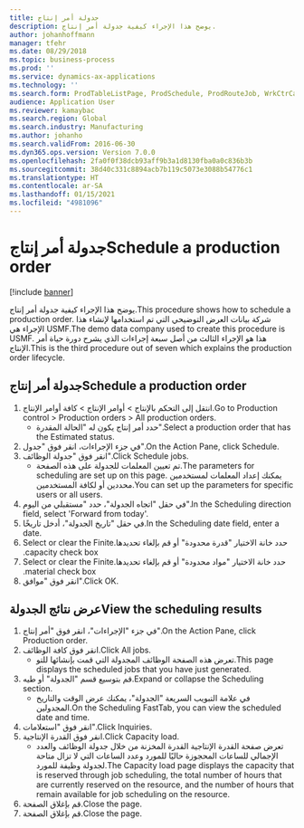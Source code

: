 ```yaml
---
title: جدولة أمر إنتاج
description: يوضح هذا الإجراء كيفية جدولة أمر إنتاج.
author: johanhoffmann
manager: tfehr
ms.date: 08/29/2018
ms.topic: business-process
ms.prod: ''
ms.service: dynamics-ax-applications
ms.technology: ''
ms.search.form: ProdTableListPage, ProdSchedule, ProdRouteJob, WrkCtrCapResSum, ProdRouteJobSched, ProductionOrderScheduleDetails
audience: Application User
ms.reviewer: kamaybac
ms.search.region: Global
ms.search.industry: Manufacturing
ms.author: johanho
ms.search.validFrom: 2016-06-30
ms.dyn365.ops.version: Version 7.0.0
ms.openlocfilehash: 2fa0f0f38dcb93aff9b3a1d8130fba0a0c836b3b
ms.sourcegitcommit: 38d40c331c8894acb7b119c5073e3088b54776c1
ms.translationtype: HT
ms.contentlocale: ar-SA
ms.lasthandoff: 01/15/2021
ms.locfileid: "4981096"
---
```

# <a name="schedule-a-production-order"></a><span data-ttu-id="dc89d-103">جدولة أمر إنتاج</span><span class="sxs-lookup"><span data-stu-id="dc89d-103">Schedule a production order</span></span>

[!include [banner](../../includes/banner.md)]

<span data-ttu-id="dc89d-104">يوضح هذا الإجراء كيفية جدولة أمر إنتاج.</span><span class="sxs-lookup"><span data-stu-id="dc89d-104">This procedure shows how to schedule a production order.</span></span> <span data-ttu-id="dc89d-105">شركة بيانات العرض التوضيحي التي تم استخدامها لإنشاء هذا الإجراء هي USMF.</span><span class="sxs-lookup"><span data-stu-id="dc89d-105">The demo data company used to create this procedure is USMF.</span></span> <span data-ttu-id="dc89d-106">هذا هو الإجراء الثالث من أصل سبعة إجراءات الذي يشرح دورة حياة أمر الإنتاج.</span><span class="sxs-lookup"><span data-stu-id="dc89d-106">This is the third procedure out of seven which explains the production order lifecycle.</span></span>


## <a name="schedule-a-production-order"></a><span data-ttu-id="dc89d-107">جدولة أمر إنتاج</span><span class="sxs-lookup"><span data-stu-id="dc89d-107">Schedule a production order</span></span>
1. <span data-ttu-id="dc89d-108">انتقل إلى التحكم بالإنتاج‬ > أوامر الإنتاج > كافة أوامر الإنتاج.</span><span class="sxs-lookup"><span data-stu-id="dc89d-108">Go to Production control > Production orders > All production orders.</span></span>
    * <span data-ttu-id="dc89d-109">حدد أمر إنتاج يكون له "الحالة المقدرة".</span><span class="sxs-lookup"><span data-stu-id="dc89d-109">Select a production order that has the Estimated status.</span></span>  
2. <span data-ttu-id="dc89d-110">في جزء الإجراءات، انقر فوق "جدول".</span><span class="sxs-lookup"><span data-stu-id="dc89d-110">On the Action Pane, click Schedule.</span></span>
3. <span data-ttu-id="dc89d-111">انقر فوق "جدولة الوظائف".</span><span class="sxs-lookup"><span data-stu-id="dc89d-111">Click Schedule jobs.</span></span>
    * <span data-ttu-id="dc89d-112">تم تعيين المعلمات للجدولة على هذه الصفحة.</span><span class="sxs-lookup"><span data-stu-id="dc89d-112">The parameters for scheduling are set up on this page.</span></span> <span data-ttu-id="dc89d-113">يمكنك إعداد المعلمات لمستخدمين محددين أو لكافة المستخدمين.</span><span class="sxs-lookup"><span data-stu-id="dc89d-113">You can set up the parameters for specific users or all users.</span></span>  
4. <span data-ttu-id="dc89d-114">في حقل "اتجاه الجدولة"، حدد "‏‫مستقبلي من اليوم‬".</span><span class="sxs-lookup"><span data-stu-id="dc89d-114">In the Scheduling direction field, select 'Forward from today'.</span></span>
5. <span data-ttu-id="dc89d-115">في حقل "تاريخ الجدولة"، أدخل تاريخًا.</span><span class="sxs-lookup"><span data-stu-id="dc89d-115">In the Scheduling date field, enter a date.</span></span>
6. <span data-ttu-id="dc89d-116">حدد خانة الاختيار "‏‫قدرة محدودة" أو قم بإلغاء تحديدها.</span><span class="sxs-lookup"><span data-stu-id="dc89d-116">Select or clear the Finite capacity check box.</span></span>
7. <span data-ttu-id="dc89d-117">حدد خانة الاختيار "‏‫مواد محدودة" أو قم بإلغاء تحديدها.</span><span class="sxs-lookup"><span data-stu-id="dc89d-117">Select or clear the Finite material check box.</span></span>
8. <span data-ttu-id="dc89d-118">انقر فوق "موافق".</span><span class="sxs-lookup"><span data-stu-id="dc89d-118">Click OK.</span></span>

## <a name="view-the-scheduling-results"></a><span data-ttu-id="dc89d-119">عرض نتائج الجدولة</span><span class="sxs-lookup"><span data-stu-id="dc89d-119">View the scheduling results</span></span>
1. <span data-ttu-id="dc89d-120">في جزء "الإجراءات"، انقر فوق "أمر إنتاج".</span><span class="sxs-lookup"><span data-stu-id="dc89d-120">On the Action Pane, click Production order.</span></span>
2. <span data-ttu-id="dc89d-121">انقر فوق كافة الوظائف.</span><span class="sxs-lookup"><span data-stu-id="dc89d-121">Click All jobs.</span></span>
    * <span data-ttu-id="dc89d-122">تعرض هذه الصفحة الوظائف المجدولة التي قمت بإنشائها للتو.</span><span class="sxs-lookup"><span data-stu-id="dc89d-122">This page displays the scheduled jobs that you have just generated.</span></span>  
3. <span data-ttu-id="dc89d-123">قم بتوسيع قسم "الجدولة" أو طيه.</span><span class="sxs-lookup"><span data-stu-id="dc89d-123">Expand or collapse the Scheduling section.</span></span>
    * <span data-ttu-id="dc89d-124">في علامة التبويب السريعة "الجدولة"، يمكنك عرض الوقت والتاريخ المجدولين.</span><span class="sxs-lookup"><span data-stu-id="dc89d-124">On the Scheduling FastTab, you can view the scheduled date and time.</span></span>  
4. <span data-ttu-id="dc89d-125">انقر فوق "استعلامات".</span><span class="sxs-lookup"><span data-stu-id="dc89d-125">Click Inquiries.</span></span>
5. <span data-ttu-id="dc89d-126">انقر فوق القدرة الإنتاجية.</span><span class="sxs-lookup"><span data-stu-id="dc89d-126">Click Capacity load.</span></span>
    * <span data-ttu-id="dc89d-127">تعرض صفحة القدرة الإنتاجية القدرة المخزنة من خلال جدولة الوظائف والعدد الإجمالي للساعات المحجوزة حاليًا للمورد وعدد الساعات التي لا تزال متاحة لجدولة وظيفة للمورد.</span><span class="sxs-lookup"><span data-stu-id="dc89d-127">The Capacity load page displays the capacity that is reserved through job scheduling, the total number of hours that are currently reserved on the resource, and the number of hours that remain available for job scheduling on the resource.</span></span>  
6. <span data-ttu-id="dc89d-128">قم بإغلاق الصفحة.</span><span class="sxs-lookup"><span data-stu-id="dc89d-128">Close the page.</span></span>
7. <span data-ttu-id="dc89d-129">قم بإغلاق الصفحة.</span><span class="sxs-lookup"><span data-stu-id="dc89d-129">Close the page.</span></span>

